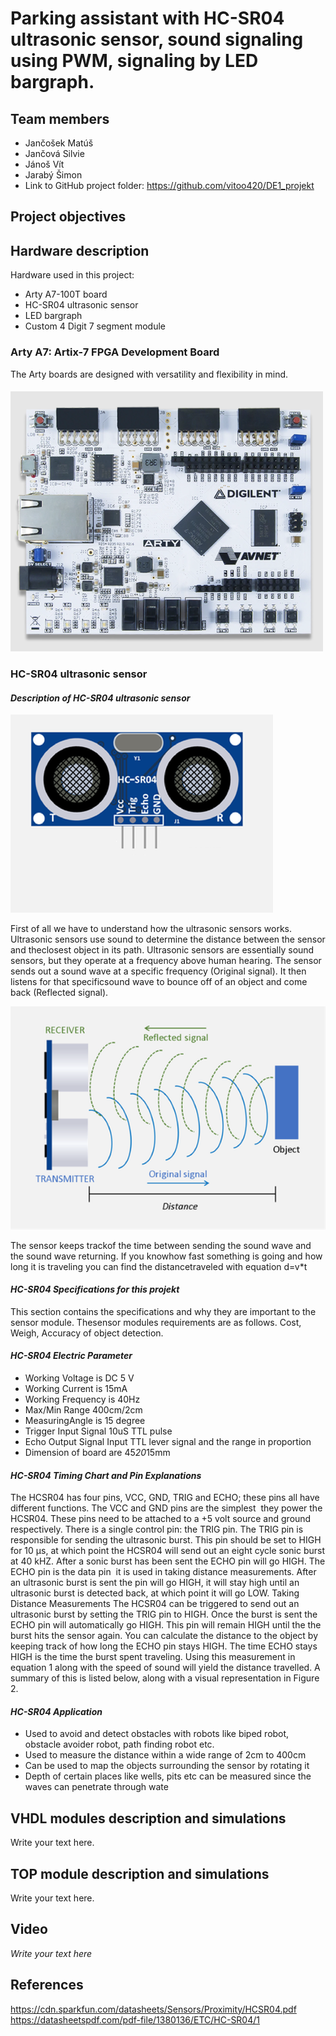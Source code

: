 # Parking assistant with HC-SR04 ultrasonic sensor, sound signaling using PWM, signaling by LED bargraph.

## Team members
* Jančošek Matúš
* Jančová Silvie
* Jánoš Vít
* Jarabý Šimon
* Link to GitHub project folder: https://github.com/vitoo420/DE1_projekt

## Project objectives

### 


## Hardware description
Hardware used in this project:
* Arty A7-100T board 
* HC-SR04 ultrasonic sensor
* LED bargraph
* Custom 4 Digit 7 segment module

### Arty A7: Artix-7 FPGA Development Board
The Arty boards are designed with versatility and flexibility in mind.
####  ![Arty A7 Board](Images/Board1.png)






### HC-SR04 ultrasonic sensor
#### *Description of HC-SR04 ultrasonic sensor*

![HC-SR04](Images/Sensor3.png)

First of all we have to understand how the ultrasonic sensors works. Ultrasonic sensors use sound to determine the distance between the sensor and theclosest object in its path. 
Ultrasonic sensors are essentially sound sensors, but they operate at a frequency above human hearing. The sensor sends out a sound wave at a specific frequency (Original signal). 
It then listens for that specificsound wave to bounce off of an object and come back (Reflected signal).

![HC-SR04](Images/Sensor4.png)

The sensor keeps trackof the time between sending the sound wave and the sound wave returning. 
If you knowhow fast something is going and how long it is traveling you can find the distancetraveled with equation d=v*t

#### *HC-SR04 Specifications for this projekt*
This section contains the specifications and why they are important to the sensor module. Thesensor modules requirements are as follows. Cost, Weigh, Accuracy of object detection. 

#### *HC-SR04 Electric Parameter*
* Working Voltage is DC 5 V
* Working Current is 15mA
* Working Frequency is 40Hz
* Max/Min Range 400cm/2cm
* MeasuringAngle is 15 degree
* Trigger Input Signal 10uS TTL pulse
* Echo Output Signal Input TTL lever signal and the range in proportion
* Dimension of board are 45*20*15mm 

#### *HC-SR04 Timing Chart and Pin Explanations*

The HC­SR04 has four pins, VCC, GND, TRIG and ECHO; these pins all have different functions. The VCC and GND pins are the simplest ­­ they power the HC­SR04. These pins need to be attached to a +5 volt source and ground respectively. There is a single control pin: the TRIG pin. The TRIG pin is responsible for sending the ultrasonic burst. This pin should be set to HIGH for 10 μs, at which point the HC­SR04 will send out an eight cycle sonic burst at 40 kHZ. After a sonic burst has been sent the ECHO pin will go HIGH. The ECHO pin is the data pin ­­ it is used in taking distance measurements. After an ultrasonic burst is sent the pin will go HIGH, it will stay high until an ultrasonic burst is detected back, at which point it will go LOW. Taking Distance Measurements The HC­SR04 can be triggered to send out an ultrasonic burst by setting the TRIG pin to HIGH. Once the burst is sent the ECHO pin will automatically go HIGH. This pin will remain HIGH until the the burst hits the sensor again. You can calculate the distance to the object by keeping track of how long the ECHO pin stays HIGH. The time ECHO stays HIGH is the time the burst spent traveling.  Using this measurement in equation 1 along with the speed of sound will yield the distance travelled. A summary of this is listed below, along with a visual representation in Figure 2.

#### *HC-SR04 Application*
* Used to avoid and detect obstacles with robots like biped robot, obstacle avoider robot, path finding robot etc.
* Used to measure the distance within a wide range of 2cm to 400cm
* Can be used to map the objects surrounding the sensor by rotating it
* Depth of certain places like wells, pits etc can be measured since the waves can penetrate through wate




## VHDL modules description and simulations

Write your text here.


## TOP module description and simulations

Write your text here.


## Video

*Write your text here*


## References

   https://cdn.sparkfun.com/datasheets/Sensors/Proximity/HCSR04.pdf
   https://datasheetspdf.com/pdf-file/1380136/ETC/HC-SR04/1
